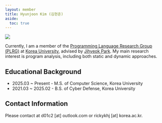 ```yaml
---
layout: member
title: Hyunjoon Kim (김현준)
aside:
  toc: true
---
```


<img src="/assets/images/members/hyunjoon.kim.jpg" class="profile-img">

Currently, I am a member of the [Programming Language Research Group (PLRG)](/) at [Korea University](https://www.korea.ac.kr), advised by [Jihyeok Park](/members/jihyeok.park). My main research interest is program analysis, including both static and dynamic approaches.

<div style="clear: right;"></div>

## Educational Background
- 2025.03 ~ Present - M.S. of Computer Science, Korea University
- 2021.03 ~ 2025.02 - B.S. of Cyber Defense, Korea University

## Contact Information
Please contact at d01c2 [at] outlook.com or rickykhj [at] korea.ac.kr.
